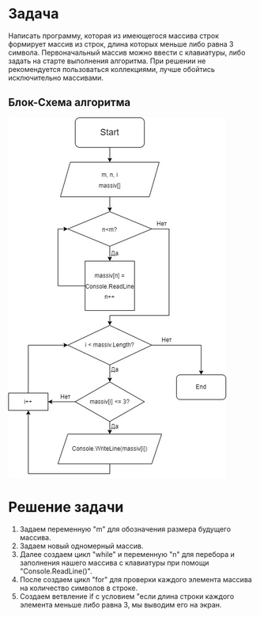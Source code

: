 # Задача
Написать программу, которая из имеющегося массива строк формирует массив из строк, длина которых меньше либо равна 3 символа. Первоначальный массив можно ввести с клавиатуры, либо задать на старте выполнения алгоритма. При решении не рекомендуется пользоваться коллекциями, лучше обойтись исключительно массивами.
## Блок-Схема алгоритма
![Блок-схема](KontrolRabota.jpg)

# Решение задачи
1. Задаем переменную "m" для обозначения размера будущего массива.
2. Задаем новый одномерный массив.
3. Далее создаем цикл "while" и переменную "n" для перебора и заполнения нашего массива с клавиатуры при помощи "Console.ReadLine()".
5. После создаем цикл "for" для проверки каждого элемента массива на количество символов в строке.
6. Создаем ветвление if с условием "если длина строки каждого элемента меньше либо равна 3, мы выводим его на экран.